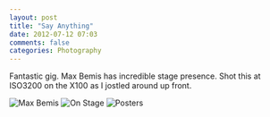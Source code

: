 ```yaml
---
layout: post
title: "Say Anything"
date: 2012-07-12 07:03
comments: false
categories: Photography
---
```


Fantastic gig. Max Bemis has incredible stage presence. Shot this at ISO3200 on the X100 as I jostled around up front.

![Max Bemis](http://static.eatsleeprepeat.net/2012/DSCF0354-Edit-1100px.jpg)
![On Stage](http://static.eatsleeprepeat.net/2012/DSCF0348-Edit-1100px.jpg)
![Posters](http://static.eatsleeprepeat.net/2012/DSCF0337-Edit-1100px.jpg)